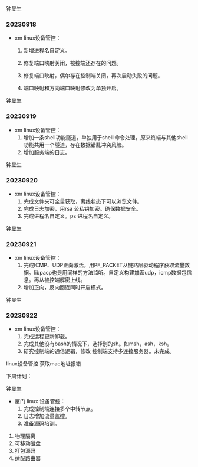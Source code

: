 钟昱生

### 20230918

* xm linux设备管控：

  1. 新增进程名自定义。

  2. 修复端口映射关闭，被控端还存在的问题。

  3. 修复端口映射，偶尔存在控制端关闭，再次启动失败的问题。

  4. 端口映射和方向端口映射修改为单独开启。

     

钟昱生

### 20230919

* xm linux设备管控：
  1. 增加一条shell功能隧道，单独用于shelll命令处理，原来终端与其他shell功能共用一个隧道，存在数据错乱冲突风险。
  2. 增加服务端的日志。

钟昱生

### 20230920

* xm linux设备管控：
  1. 完成文件夹可全量获取，离线状态下可以浏览文件。
  2. 完成日志加密，用rsa 公私钥加密。确保数据安全。
  3. 完成进程名自定义。ps 进程名自定义。

钟昱生

### 20230921

* xm linux设备管控：
  1. 完成ICMP、UDP正向激活，用PF_PACKET从链路层驱动程序获取流量数据。libpacp也是用同样的方法监听。自定义构建加密udp，icmp数据包信息。再从被控端解密上线。
  2. 增加正向，反向回连同时开启模式。

钟昱生

### 20230922

* xm linux设备管控：
  1. 完成远程更新卸载。
  2. 完成其他没有bash的情况下，选择别的sh。如msh，ash，ksh。
  3. 研究控制端的通信逻辑，修改 控制端支持多连接服务器。未完成。



linux设备管控 获取mac地址报错

下周计划：

钟昱生

* 厦门 linux 设备管控：
  1. 完成控制端连接多个中转节点。
  2. 日志增加流量监控。
  3. 准备源码培训。





1. 物理隔离 
2. 可移动磁盘
3. 打包源码
4. 适配路由器





























